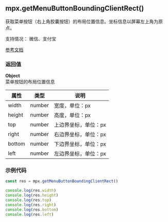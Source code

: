 ## mpx.getMenuButtonBoundingClientRect()

获取菜单按钮（右上角胶囊按钮）的布局位置信息。坐标信息以屏幕左上角为原点。

支持情况： 微信、支付宝

[参考文档](https://developers.weixin.qq.com/miniprogram/dev/api/ui/menu/wx.getMenuButtonBoundingClientRect.html)

### 返回值

**Object**\
菜单按钮的布局位置信息

| 属性  | 类型   | 说明                 |
| ----- | ------ | -------------------- |
| width | number | 宽度，单位：px       |
| height| number | 高度，单位：px       |
| top   | number | 上边界坐标，单位：px |
| right | number | 右边界坐标，单位：px |
| bottom| number | 下边界坐标，单位：px |
| left  | number | 左边界坐标，单位：px |


### 示例代码

```js
const res = mpx.getMenuButtonBoundingClientRect()

console.log(res.width)
console.log(res.height)
console.log(res.top)
console.log(res.right)
console.log(res.bottom)
console.log(res.left)
```
